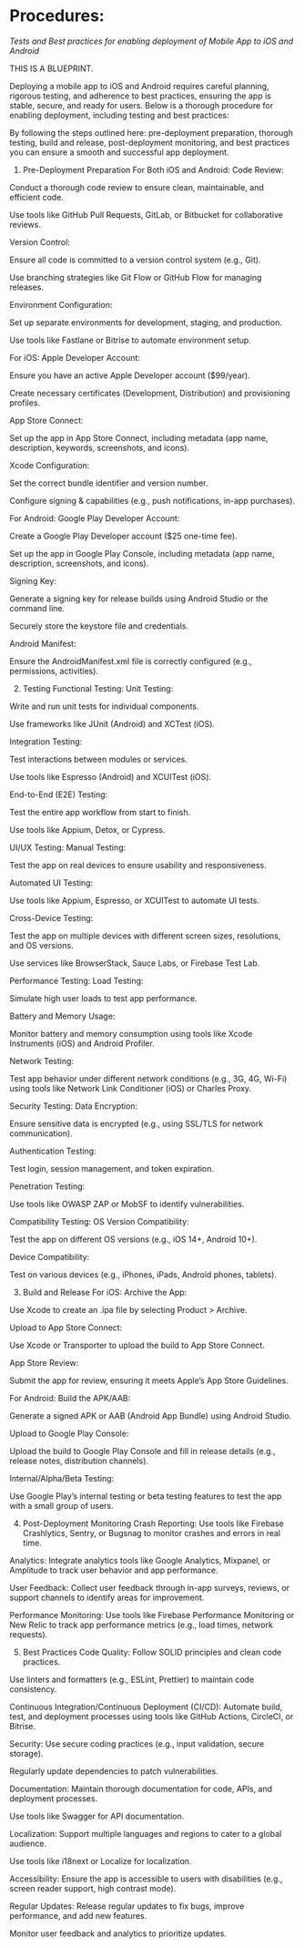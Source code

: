  # Procedures: 
 
_Tests and Best practices for enabling deployment of Mobile App to iOS and Android_

THIS IS A BLUEPRINT.

Deploying a mobile app to iOS and Android requires careful planning, rigorous testing, and adherence to best practices, ensuring the app is stable, secure, and ready for users. Below is a thorough procedure for enabling deployment, including testing and best practices:

By following the steps outlined here: pre-deployment preparation, thorough testing, build and release, post-deployment monitoring, and best practices you can ensure a smooth and successful app deployment. 

1. Pre-Deployment Preparation
For Both iOS and Android:
Code Review:

Conduct a thorough code review to ensure clean, maintainable, and efficient code.

Use tools like GitHub Pull Requests, GitLab, or Bitbucket for collaborative reviews.

Version Control:

Ensure all code is committed to a version control system (e.g., Git).

Use branching strategies like Git Flow or GitHub Flow for managing releases.

Environment Configuration:

Set up separate environments for development, staging, and production.

Use tools like Fastlane or Bitrise to automate environment setup.

For iOS:
Apple Developer Account:

Ensure you have an active Apple Developer account ($99/year).

Create necessary certificates (Development, Distribution) and provisioning profiles.

App Store Connect:

Set up the app in App Store Connect, including metadata (app name, description, keywords, screenshots, and icons).

Xcode Configuration:

Set the correct bundle identifier and version number.

Configure signing & capabilities (e.g., push notifications, in-app purchases).

For Android:
Google Play Developer Account:

Create a Google Play Developer account ($25 one-time fee).

Set up the app in Google Play Console, including metadata (app name, description, screenshots, and icons).

Signing Key:

Generate a signing key for release builds using Android Studio or the command line.

Securely store the keystore file and credentials.

Android Manifest:

Ensure the AndroidManifest.xml file is correctly configured (e.g., permissions, activities).

2. Testing
Functional Testing:
Unit Testing:

Write and run unit tests for individual components.

Use frameworks like JUnit (Android) and XCTest (iOS).

Integration Testing:

Test interactions between modules or services.

Use tools like Espresso (Android) and XCUITest (iOS).

End-to-End (E2E) Testing:

Test the entire app workflow from start to finish.

Use tools like Appium, Detox, or Cypress.

UI/UX Testing:
Manual Testing:

Test the app on real devices to ensure usability and responsiveness.

Automated UI Testing:

Use tools like Appium, Espresso, or XCUITest to automate UI tests.

Cross-Device Testing:

Test the app on multiple devices with different screen sizes, resolutions, and OS versions.

Use services like BrowserStack, Sauce Labs, or Firebase Test Lab.

Performance Testing:
Load Testing:

Simulate high user loads to test app performance.

Battery and Memory Usage:

Monitor battery and memory consumption using tools like Xcode Instruments (iOS) and Android Profiler.

Network Testing:

Test app behavior under different network conditions (e.g., 3G, 4G, Wi-Fi) using tools like Network Link Conditioner (iOS) or Charles Proxy.

Security Testing:
Data Encryption:

Ensure sensitive data is encrypted (e.g., using SSL/TLS for network communication).

Authentication Testing:

Test login, session management, and token expiration.

Penetration Testing:

Use tools like OWASP ZAP or MobSF to identify vulnerabilities.

Compatibility Testing:
OS Version Compatibility:

Test the app on different OS versions (e.g., iOS 14+, Android 10+).

Device Compatibility:

Test on various devices (e.g., iPhones, iPads, Android phones, tablets).

3. Build and Release
For iOS:
Archive the App:

Use Xcode to create an .ipa file by selecting Product > Archive.

Upload to App Store Connect:

Use Xcode or Transporter to upload the build to App Store Connect.

App Store Review:

Submit the app for review, ensuring it meets Apple’s App Store Guidelines.

For Android:
Build the APK/AAB:

Generate a signed APK or AAB (Android App Bundle) using Android Studio.

Upload to Google Play Console:

Upload the build to Google Play Console and fill in release details (e.g., release notes, distribution channels).

Internal/Alpha/Beta Testing:

Use Google Play’s internal testing or beta testing features to test the app with a small group of users.

4. Post-Deployment Monitoring
Crash Reporting:
Use tools like Firebase Crashlytics, Sentry, or Bugsnag to monitor crashes and errors in real time.

Analytics:
Integrate analytics tools like Google Analytics, Mixpanel, or Amplitude to track user behavior and app performance.

User Feedback:
Collect user feedback through in-app surveys, reviews, or support channels to identify areas for improvement.

Performance Monitoring:
Use tools like Firebase Performance Monitoring or New Relic to track app performance metrics (e.g., load times, network requests).

5. Best Practices
Code Quality:
Follow SOLID principles and clean code practices.

Use linters and formatters (e.g., ESLint, Prettier) to maintain code consistency.

Continuous Integration/Continuous Deployment (CI/CD):
Automate build, test, and deployment processes using tools like GitHub Actions, CircleCI, or Bitrise.

Security:
Use secure coding practices (e.g., input validation, secure storage).

Regularly update dependencies to patch vulnerabilities.

Documentation:
Maintain thorough documentation for code, APIs, and deployment processes.

Use tools like Swagger for API documentation.

Localization:
Support multiple languages and regions to cater to a global audience.

Use tools like i18next or Localize for localization.

Accessibility:
Ensure the app is accessible to users with disabilities (e.g., screen reader support, high contrast mode).

Regular Updates:
Release regular updates to fix bugs, improve performance, and add new features.

Monitor user feedback and analytics to prioritize updates.
